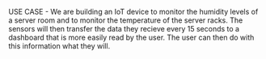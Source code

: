USE CASE - We are building an IoT device to monitor the humidity levels of a server room and to monitor the temperature of the server racks. The sensors will then transfer the data they recieve every 15 seconds to a dashboard that is more easily read by the user. The user can then do with this information what they will.
